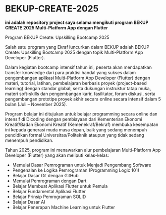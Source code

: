 # BEKUP-CREATE-2025
**ini adalah repository project saya selama mengikuti program BEKUP CREATE 2025 Multi-Platform App dengan Flutter**


Program BEKUP Create: Upskilling Bootcamp 2025

Salah satu program yang Ekraf luncurkan dalam BEKUP adalah BEKUP Create: Upskilling Bootcamp 2025 dengan topik Multi-Platform App Developer (Flutter).

Dalam kegiatan bootcamp intensif tahun ini, peserta akan mendapatkan transfer knowledge dari para praktisi handal yang sukses dalam pengembangan aplikasi Multi-Platform App Developer (Flutter) dengan materi, tutorial, latihan, pembelajaran berbasis proyek (project-based learning) dengan standar global, serta dukungan instruktur tatap muka, materi soft-skills dan pengembangan karir, fasilitator, forum diskusi, serta pengembangan prototipe proyek akhir secara online secara intensif dalam 5 bulan (Juli – November 2025).

Program belajar ini ditujukan untuk belajar programming secara online dan intensif di Dicoding dengan pembiayaan dari Kementerian Ekonomi Kreatif/Badan Ekonomi Kreatif (Kemenekraf/Bekraf) membuka kesempatan ini kepada generasi muda masa depan, baik yang sedang menempuh pendidikan formal Universitas/Politeknik ataupun yang tidak sedang menempuh pendidikan.

Tahun 2025, program ini menawarkan alur pembelajaran Multi-Platform App Developer (Flutter) yang akan meliputi kelas-kelas:
- Memulai Dasar Pemrograman untuk Menjadi Pengembang Software 
- Pengenalan ke Logika Pemrograman (Programming Logic 101) 
- Belajar Dasar Git dengan GitHub 
- Memulai Pemrograman dengan Dart 
- Belajar Membuat Aplikasi Flutter untuk Pemula 
- Belajar Fundamental Aplikasi Flutter 
- Belajar Prinsip Pemrograman SOLID
- Belajar Dasar AI
- Belajar Penerapan Machine Learning untuk Flutter
